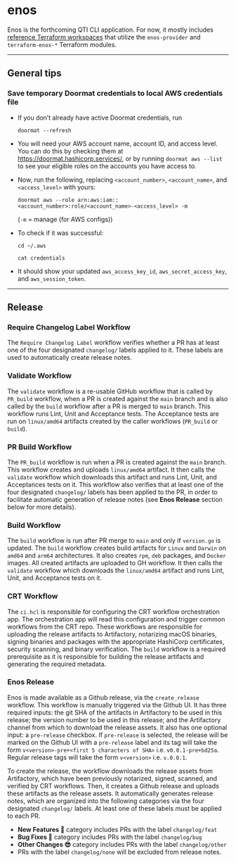 # enos

Enos is the forthcoming QTI CLI application. For now, it mostly includes [reference
Terraform workspaces](/workspaces/enos-modules-dev) that utilize the `enos-provider`
and `terraform-enos-*` Terraform modules.

***

## General tips

### Save temporary Doormat credentials to local AWS credentials file

- If you don’t already have active Doormat credentials, run

    `doormat --refresh`
- You will need your AWS account name, account ID, and access level. You can do this by checking them at https://doormat.hashicorp.services/, or by running `doormat aws --list` to see your eligible roles on the accounts you have access to.

- Now, run the following, replacing `<account_number>`, `<account_name>`, and `<access_level>` with yours:
 
    `doormat aws --role arn:aws:iam::<account_number>:role/<account_name>-<access_level> -m`

    (`-m` = manage (for AWS configs))

- To check if it was successful:

    `cd ~/.aws`
    
    `cat credentials`

- It should show your updated `aws_access_key_id`, `aws_secret_access_key`, and `aws_session_token`.

***

## Release

### Require Changelog Label Workflow

The `Require Changelog Label` workflow verifies whether a PR has at least one of the four designated `changelog/` labels applied to it. These labels are used to automatically create release notes.

### Validate Workflow

The `validate` workflow is a re-usable GitHub workflow that is called by `PR_build` workflow, when a PR is created against the `main` branch and is also called by the `build` workflow after a PR is merged to `main` branch. This workflow runs Lint, Unit and Acceptance tests. The Acceptance tests are run on `linux/amd64` artifacts created by the caller workflows (`PR_build` or `build`).

### PR Build Workflow

The `PR_build` workflow is run when a PR is created against the `main` branch.  This workflow creates and uploads `linux/amd64` artifact. It then calls the `validate` workflow which downloads this artifact and runs Lint, Unit, and Acceptances tests on it. This workflow also verifies that at least one of the four designated `changelog/` labels has been applied to the PR, in order to facilitate automatic generation of release notes (see **Enos Release** section below for more details).

### Build Workflow
The `build` workflow is run after PR merge to `main` and only if `version.go` is updated. The `build` workflow creates build artifacts for `Linux` and `Darwin` on `amd64` and `arm64` architectures. It also creates `rpm`, `deb` packages, and `Docker` images. All created artifacts are uploaded to GH workflow. It then calls the `validate` workflow which downloads the `linux/amd64` artifact and runs Lint, Unit, and Acceptance tests on it.

### CRT Workflow
The `ci.hcl` is responsible for configuring the CRT workflow orchestration app. The orchestration app will read this configuration and trigger common workflows from the CRT repo. These workflows are responsible for uploading the release artifacts to Artifactory, notarizing macOS binaries, signing binaries and packages with the appropriate HashiCorp certificates, security scanning, and binary verification. The `build` workflow is a required prerequisite as it is responsible for building the release artifacts and generating the required metadata.

### Enos Release
Enos is made available as a Github release, via the `create_release` workflow. This workflow is manually triggered via the Github UI. It has three required inputs: the git SHA of the artifacts in Artifactory to be used in this release; the version number to be used in this release; and the Artifactory channel from which to download the release assets. It also has one optional input: a `pre-release` checkbox. If `pre-release` is selected, the release will be marked on the Github UI with a `pre-release` label and its tag will take the form `v<version>-pre+<first 5 characters of SHA>` i.e. `v0.0.1-pre+bd25a`. Regular release tags will take the form `v<version>` i.e. `v.0.0.1`.

To create the release, the workflow downloads the release assets from Artifactory, which have been previously notarized, signed, scanned, and verified by CRT workflows. Then, it creates a Github release and uploads these artifacts as the release assets. It automatically generates release notes, which are organized into the following categories via the four designated `changelog/` labels. At least one of these labels must be applied to each PR.
- **New Features 🎉** category includes PRs with the label `changelog/feat`
- **Bug Fixes 🐛** category includes PRs with the label `changelog/bug`
- **Other Changes 😎** category includes PRs with the label `changelog/other`
- PRs with the label `changelog/none` will be excluded from release notes.
